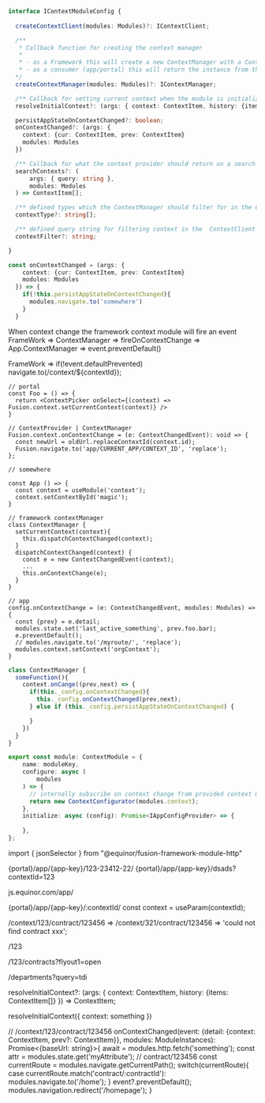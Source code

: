 ```ts
interface IContextModuleConfig {
  
  createContextClient(modules: Modules)?: IContextClient;

  /** 
   * Callback function for creating the context manager
   * 
   * - as a Framework this will create a new ContextManager with a ContextClient
   * - as a consumer (app/portal) this will return the instance from the Framework
  */
  createContextManager(modules: Modules)?: IContextManager;

  /** Callback for setting current context when the module is initialized */
  resolveInitialContext?: (args: { context: ContextItem, history: {items: ContextItem[]} }) => ContextItem;

  persistAppStateOnContextChanged?: boolean;
  onContextChanged?: (args: {
    context: {cur: ContextItem, prev: ContextItem}
    modules: Modules
  })

  /** Callback for what the context provider should return on a search */
  searchContexts?: (
      args: { query: string },
      modules: Modules
  ) => ContextItem[];

  /** defined types which the ContextManager should filter for in the ContextClient  */
  contextType?: string[];

  /** defined query string for filtering context in the  ContextClient */
  contextFilter?: string;

}
```

```ts
const onContextChanged = (args: {
    context: {cur: ContextItem, prev: ContextItem}
    modules: Modules
  }) => {
    if(!this.persistAppStateOnContextChanged){
      modules.navigate.to('somewhere')
    }
  }
```
When context change the framework context module will fire an event 
FrameWork => ContextManager => fireOnContextChange => App.ContextManager => event.preventDefault()

FrameWork => if(!event.defaultPrevented) navigate.to(/context/${contextId});
```tsx
// portal
const Foo = () => {
  return <ContextPicker onSelect={(context) => Fusion.context.setCurrentContext(context)} />
}

// ContextProvider | ContextManager
Fusion.context.onContextChange = (e: ContextChangedEvent): void => {
  const newUrl = oldUrl.replaceContextId(context.id);
  Fusion.navigate.to('app/CURRENT_APP/CONTEXT_ID', 'replace');
};

// somewhere

const App () => {
  const context = useModule('context');
  context.setContextById('magic');
}

// framework contextManager 
class ContextManager {
  setCurrentContext(context){
    this.dispatchContextChanged(context);
  }
  dispatchContextChanged(context) {
    const e = new ContextChangedEvent(context);
    ...
    this.onContextChange(e);
  }
}

// app
config.onContextChange = (e: ContextChangedEvent, modules: Modules) => {
  const {prev} = e.detail;
  modules.state.set('last_active_something', prev.foo.bar);
  e.preventDefault();
  // modules.navigate.to('/myroute/', 'replace');
  modules.context.setContext('orgContext');
}
```
```ts
class ContextManager {
  someFunction(){
    context.onCange((prev,next) => {
      if(this._config.onContextChanged){
        this._config.onContextChanged(prev,next);
      } else if (this._config.persistAppStateOnContextChanged) {

      }
    })
  }
}
```


```ts
export const module: ContextModule = {
    name: moduleKey,
    configure: async (
        modules
    ) => {
      // internally subscribe on context change from provided context manager
      return new ContextConfigurator(modules.context);
    },
    initialize: async (config): Promise<IAppConfigProvider> => {
        
    },
};
```

import { jsonSelector } from "@equinor/fusion-framework-module-http"

{portal}/app/{app-key}/123-23412-22/
{portal}/app/{app-key}/dsads?contextId=123

js.equinor.com/app/

{portal}/app/{app-key}/:contextId/
const context = useParam(contextId);

/context/123/contract/123456 => /context/321/contract/123456 => 'could not find contract xxx';

/123

/123/contracts?flyout1=open

/departments?query=tdi


resolveInitialContext?: (args: { context: ContextItem, history: {items: ContextItem[]} }) => ContextItem;

resolveInitialContext({
  context: something
})

// /context/123/contract/123456
onContextChanged(event: {detail: {context: ContextItem, prev?: ContextItem}}, modules: ModuleInstances): Promise<{baseUrl: string}>{
    await = modules.http.fetch('something');
    const attr = modules.state.get('myAttribute');
    // contract/123456
    const currentRoute = modules.navigate.getCurrentPath();
    switch(currentRoute){
      case currentRoute.match('contract/:contractId'):
        modules.navigate.to('/home');
    }
    event?.preventDefault();
    modules.navigation.redirect('/homepage');
}